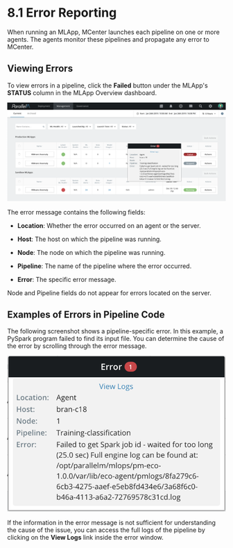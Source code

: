 # 8.1 Error Reporting

When running an MLApp, MCenter launches each pipeline on one or more agents.
The agents monitor these pipelines and propagate any error to MCenter.

Viewing Errors
--------------

To view errors in a pipeline, click the **Failed** button under the MLApp's
**STATUS** column in the MLApp Overview dashboard.

![](./images/8/1/media/image1.png)

The error message contains the following fields:

-   **Location**: Whether the error occurred on an agent or the server.

-   **Host**: The host on which the pipeline was running.

-   **Node**: The node on which the pipeline was running.

-   **Pipeline**: The name of the pipeline where the error occurred.

-   **Error**: The specific error message.

Node and Pipeline fields do not appear for errors located on the server.

Examples of Errors in Pipeline Code
-----------------------------------

The following screenshot shows a pipeline-specific error. In this
example, a PySpark program failed to find its input file. You can
determine the cause of the error by scrolling through the error message.

![](./images/8/1/media/image2.png)

If the information in the error message is not sufficient for
understanding the cause of the issue, you can access the full logs of
the pipeline by clicking on the **View Logs** link inside the error window.
